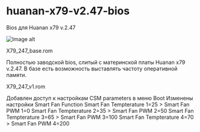 # huanan-x79-v2.47-bios

Bios для Huanan x79 v.2.47

![Image alt](https://github.com/strap0n/huanan-x79-v2.47-bios/blob/main/huanan-X79-X79-LGA-2011.jpg)

X79_247_base.rom

Полностью заводской bios, слитый с материнской платы Huanan x79 v.2.47. В базе есть возможность выставлять частоту оперативной памяти.

X79_247_v1.rom

Добавлен доступ к настройкам CSM parameters в меню Boot
Изменены настройки Smart Fan Function
Smart Fan Tempterature 1=25 > Smart Fan PWM 1=0
Smart Fan Tempterature 2=35 > Smart Fan PWM 2=50
Smart Fan Tempterature 3=65 > Smart Fan PWM 3=100
Smart Fan Tempterature 4=70 > Smart Fan PWM 4=200


